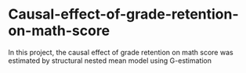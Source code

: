 # Causal-effect-of-grade-retention-on-math-score
In this project, the causal effect of grade retention on math score was estimated by structural nested mean model using G-estimation
